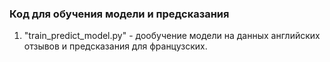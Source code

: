 ### Код для обучения модели и предсказания

1) "train_predict_model.py" - дообучение модели на данных английских отзывов и предсказания для французских.
